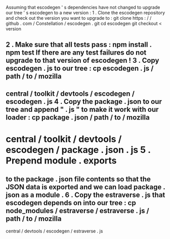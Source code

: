 Assuming
that
escodegen
'
s
dependencies
have
not
changed
to
upgrade
our
tree
'
s
escodegen
to
a
new
version
:
1
.
Clone
the
escodegen
repository
and
check
out
the
version
you
want
to
upgrade
to
:
git
clone
https
:
/
/
github
.
com
/
Constellation
/
escodegen
.
git
cd
escodegen
git
checkout
<
version
>
2
.
Make
sure
that
all
tests
pass
:
npm
install
.
npm
test
If
there
are
any
test
failures
do
not
upgrade
to
that
version
of
escodegen
!
3
.
Copy
escodegen
.
js
to
our
tree
:
cp
escodegen
.
js
/
path
/
to
/
mozilla
-
central
/
toolkit
/
devtools
/
escodegen
/
escodegen
.
js
4
.
Copy
the
package
.
json
to
our
tree
and
append
"
.
js
"
to
make
it
work
with
our
loader
:
cp
package
.
json
/
path
/
to
/
mozilla
-
central
/
toolkit
/
devtools
/
escodegen
/
package
.
json
.
js
5
.
Prepend
module
.
exports
=
to
the
package
.
json
file
contents
so
that
the
JSON
data
is
exported
and
we
can
load
package
.
json
as
a
module
.
6
.
Copy
the
estraverse
.
js
that
escodegen
depends
on
into
our
tree
:
cp
node_modules
/
estraverse
/
estraverse
.
js
/
path
/
to
/
mozilla
-
central
/
devtools
/
escodegen
/
estraverse
.
js
